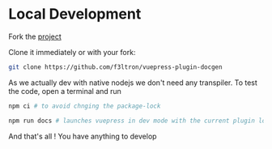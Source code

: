 # Local Development

Fork the [project](https://github.com/f3ltron/vuepress-plugin-docgen)

Clone it immediately or with your fork:

```bash
git clone https://github.com/f3ltron/vuepress-plugin-docgen
```

As we actually dev with native nodejs we don't need any transpiler. 
To test the code, open a terminal and run

```bash
npm ci # to avoid chnging the package-lock

npm run docs # launches vuepress in dev mode with the current plugin loaded
```

And that's all ! You have anything to develop